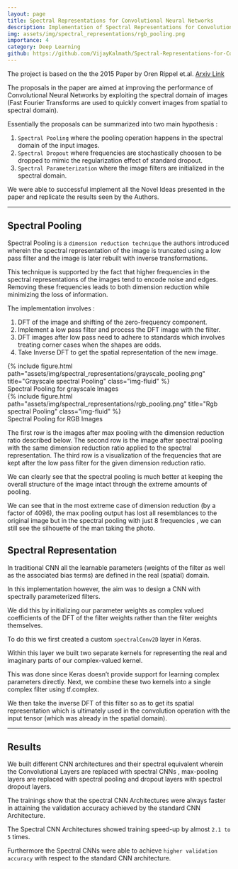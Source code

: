 ```yaml
---
layout: page
title: Spectral Representations for Convolutional Neural Networks
description: Implementation of Spectral Representations for Convolutional Neural Networks
img: assets/img/spectral_representations/rgb_pooling.png
importance: 4
category: Deep Learning
github: https://github.com/VijayKalmath/Spectral-Representations-for-Convolutional-Neural-Networks
---
```



The project is based on the the 2015 Paper by Oren Rippel et.al. [Arxiv Link](https://arxiv.org/pdf/1506.03767.pdf)

The proposals in the paper are aimed at improving the performance of Convolutional Neural Networks by exploiting the spectral domain of images (Fast Fourier Transforms are used to quickly convert images from spatial to spectral domain).

 
Essentially the proposals can be summarized into two main hypothesis :

1. `Spectral Pooling` where the pooling operation happens in the spectral domain of the input images. 
2. `Spectral Dropout` where frequencies are stochastically choosen to be dropped to mimic the regularization effect of standard dropout.
3. `Spectral Parameterization` where the image filters are initialized in the spectral domain.

We were able to successful implement all the Novel Ideas presented in the paper and replicate the results seen by the Authors.

---

## Spectral Pooling 

Spectral Pooling is a `dimension reduction technique` the authors introduced wherein the spectral representation of the image is truncated using a low pass filter and the image is later rebuilt with inverse transformations. 

This technique is supported by the fact that higher frequencies in the spectral representations of the images tend to encode noise and edges. Removing these frequencies leads to both dimension reduction while minimizing the loss of information. 

The implementation involves :

1. DFT of the image and shifting of the zero-frequency component. 
2. Implement a low pass filter and process the DFT image with the filter.
3. DFT images after low pass need to adhere to standards which involves treating corner cases when the shapes are odds.
4. Take Inverse DFT to get the spatial representation of the new image.

<div class="row">
    <div class="col-sm mt-3 mt-md-0">
        {% include figure.html path="assets/img/spectral_representations/grayscale_pooling.png" title="Grayscale spectral Pooling" class="img-fluid" %}
    </div>
</div>

<div class="caption">
    Spectral Pooling for grayscale Images
</div>

<div class="row">
    <div class="col-sm mt-3 mt-md-0">
        {% include figure.html path="assets/img/spectral_representations/rgb_pooling.png" title="Rgb spectral Pooling" class="img-fluid" %}
    </div>
</div>
<div class="caption">
    Spectral Pooling for RGB Images
</div>

The first row is the images after max pooling with the dimension reduction ratio described below. 
The second row is the image after spectral pooling with the same dimension reduction ratio applied to the spectral representation.
The third row is a visualization of the frequencies that are kept after the low pass filter for the given dimension reduction ratio.

We can clearly see that the spectral pooling is much better at keeping the overall structure of the image intact through the extreme amounts of pooling.

We can see that in the most extreme case of dimension  reduction (by a factor of 4096), the max pooling output has lost all resemblances to the original image but in the spectral pooling with just 8 frequencies , we can still see the silhouette of the man taking the photo.


## Spectral Representation 

In traditional CNN all the learnable parameters (weights of the filter as well as the associated bias terms) are defined in the real (spatial) domain. 

In this implementation however, the aim was to design a CNN with spectrally parameterized filters. 

We did this by initializing our parameter weights as complex valued coefficients of the DFT of the filter weights rather than the filter weights themselves. 

To do this we first created a custom `spectralConv2D` layer in Keras. 

Within this layer we built two separate kernels for representing the real and imaginary parts of our complex-valued kernel.

This was done since Keras doesn’t provide support for learning complex parameters directly. Next, we combine these two kernels into a single complex filter using tf.complex. 

We then take the inverse DFT of this filter so as to get its spatial representation which is ultimately used in the convolution operation with the input tensor (which was already in the spatial domain).

---


## Results 

We built different CNN architectures and their spectral equivalent wherein the Convolutional Layers are replaced with spectral CNNs , max-pooling layers are replaced with spectral pooling and dropout layers with spectral dropout layers. 

The trainings show that the spectral CNN Architectures were always faster in attaining the validation accuracy achieved by the  standard CNN Architecture. 

The Spectral CNN Architectures showed training speed-up by almost `2.1 to 5` times. 

Furthermore the Spectral CNNs were able to achieve `higher validation accuracy` with respect to the standard CNN architecture.